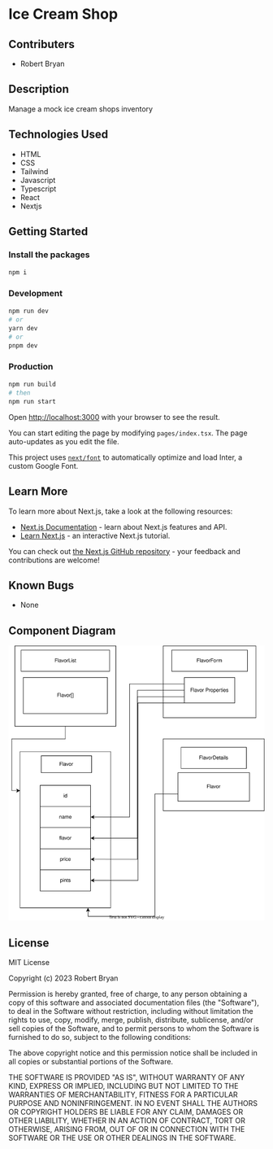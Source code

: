 # Ice Cream Shop

## Contributers
* Robert Bryan

## Description
Manage a mock ice cream shops inventory

## Technologies Used
* HTML
* CSS
* Tailwind
* Javascript
* Typescript
* React
* Nextjs

## Getting Started

### Install the packages

```bash
npm i
```

### Development

```bash
npm run dev
# or
yarn dev
# or
pnpm dev
```

### Production

```bash
npm run build
# then
npm run start
```

Open [http://localhost:3000](http://localhost:3000) with your browser to see the result.

You can start editing the page by modifying `pages/index.tsx`. The page auto-updates as you edit the file.

This project uses [`next/font`](https://nextjs.org/docs/basic-features/font-optimization) to automatically optimize and load Inter, a custom Google Font.

## Learn More

To learn more about Next.js, take a look at the following resources:

- [Next.js Documentation](https://nextjs.org/docs) - learn about Next.js features and API.
- [Learn Next.js](https://nextjs.org/learn) - an interactive Next.js tutorial.

You can check out [the Next.js GitHub repository](https://github.com/vercel/next.js/) - your feedback and contributions are welcome!

## Known Bugs
* None

## Component Diagram
![Component Diagram](https://raw.githubusercontent.com/robbryandev/IceCreamShop/9ad8a3dc5dc2bc5021d99bd73dabee3c1a6937b3/ComponentDiagram.svg)

## License

MIT License

Copyright (c) 2023 Robert Bryan

Permission is hereby granted, free of charge, to any person obtaining a copy of this software and associated documentation files (the "Software"), to deal in the Software without restriction, including without limitation the rights to use, copy, modify, merge, publish, distribute, sublicense, and/or sell copies of the Software, and to permit persons to whom the Software is furnished to do so, subject to the following conditions:

The above copyright notice and this permission notice shall be included in all copies or substantial portions of the Software.

THE SOFTWARE IS PROVIDED "AS IS", WITHOUT WARRANTY OF ANY KIND, EXPRESS OR IMPLIED, INCLUDING BUT NOT LIMITED TO THE WARRANTIES OF MERCHANTABILITY, FITNESS FOR A PARTICULAR PURPOSE AND NONINFRINGEMENT. IN NO EVENT SHALL THE AUTHORS OR COPYRIGHT HOLDERS BE LIABLE FOR ANY CLAIM, DAMAGES OR OTHER LIABILITY, WHETHER IN AN ACTION OF CONTRACT, TORT OR OTHERWISE, ARISING FROM, OUT OF OR IN CONNECTION WITH THE SOFTWARE OR THE USE OR OTHER DEALINGS IN THE SOFTWARE.